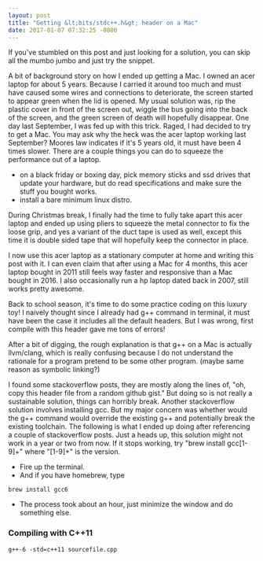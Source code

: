 ```yaml
---
layout: post
title: "Getting &lt;bits/stdc++.h&gt; header on a Mac"
date: 2017-01-07 07:32:25 -0800
---
```


If you've stumbled on this post and just looking for a solution, you can skip all the mumbo jumbo and just try the snippet.

A bit of background story on how I ended up getting a Mac. I owned an acer
laptop for about 5 years. Because I carried it around too much and must have
caused some wires and connections to deteriorate, the screen started to appear green when the lid is opened.
My usual solution was, rip the plastic cover in front of the screen out,
wiggle the bus going into the back of the screen, and the green screen of death will
hopefully disappear. One day last September, I was fed up with this trick. 
Raged, I had decided to try to get a Mac. 
You may ask why the heck was the acer laptop working last September?
Moores law indicates if it's 5 years old, it must have been 4 times slower.
There are a couple things you can do to squeeze the performance out of a laptop.

- on a black friday or boxing day, pick memory sticks and ssd drives that update
  your hardware, but do read specifications and make sure the stuff you bought works.
- install a bare minimum linux distro.

During Christmas break, I finally had the time to fully take apart this acer
laptop and ended up using pliers to squeeze the metal connector to fix the loose
grip, and yes a variant of the duct tape is used as well, except this time it is double sided
tape that will hopefully keep the connector in place.

I now use this acer laptop as a stationary computer at home and writing this
post with it. I can even claim that after using a Mac for 4 months, this acer laptop
bought in 2011 still feels way faster and responsive than a Mac bought in 2016. I also occasionally run a hp laptop dated back in 2007, still works pretty awesome.

Back to school season, it's time to do some practice coding on this luxury toy!
I naively thought since I already had g++ command in terminal, it must have
been the case it includes all the default headers. But I was wrong, first compile
with this header gave me tons of errors! 

After a bit of digging, the rough explanation is that
g++ on a Mac is actually llvm/clang, which is really confusing because I do not
understand the rationale for a program pretend to be some other program. (maybe
same reason as symbolic linking?)

I found some stackoverflow posts, they are mostly along the lines of, "oh, copy this
header file from a random github gist." But doing so is not really a
sustainable solution, things can horribly break. Another stackoverflow solution involves installing 
gcc. But my major concern was whether would the g++ command would override the
existing g++ and potentially break the existing toolchain. The following is what I ended
up doing after referencing a couple of stackoverflow posts. Just a heads up, this solution
might not work in a year or two from now. If it stops working, try "brew install gcc[1-9]+" where "[1-9]+" is the version.

- Fire up the terminal.
- And if you have homebrew, type

```
brew install gcc6
```
- The process took about an hour, just minimize the window and do something else.

### Compiling with C++11
```
g++-6 -std=c++11 sourcefile.cpp
```
